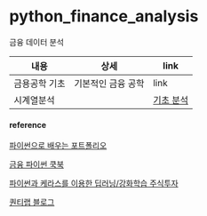 # python_finance_analysis
금융 데이터 분석 

|내용|상세|link|
|----------|-------------|-----|
|금용공학 기초 | 기본적인 금융 공학 |link|
|시계열분석||[기초 분석](https://github.com/holictoweb/python_finance_analysis/blob/master/source/fpa_timeseries_01.ipynb)|



#### reference

[파이썬으로 배우는 포트폴리오](https://github.com/gilbutITbook/080227)  
  
[금융 파이썬 쿡북 ](https://github.com/AcornPublishing/python-finance)  

[파이썬과 케라스를 이용한 딥러닝/강화학습 주식투자](https://github.com/quantylab/rltrader)


[퀀티랩 블로그](http://blog.quantylab.com/pages/rltrader.html)
